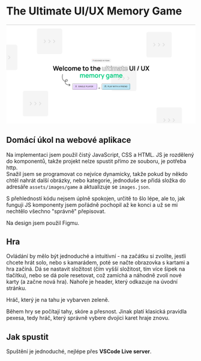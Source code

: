 # The Ultimate UI/UX Memory Game

![screen shot](screenshot.png)

## Domácí úkol na webové aplikace

Na implementaci jsem použil čistý JavaScript, CSS a HTML. JS je rozdělený do komponentů, takže projekt nelze spustit přímo ze souboru, je potřeba http.  
Snažil jsem se programovat co nejvíce dynamicky, takže pokud by někdo chtěl nahrát další obrázky, nebo kategorie, jednoduše se přidá složka do adresáře `assets/images/game` a aktualizuje se `images.json`.  

S přehledností kódu nejsem úplně spokojen, určitě to šlo lépe, ale to, jak funguji JS komponenty jsem pořádně pochopil až ke konci a už se mi nechtělo všechno "správně" přepisovat.  

Na design jsem použil Figmu.  

## Hra
Ovládání by mělo být jednoduché a intuitivní - na začátku si zvolíte, jestli chcete hrát solo, nebo s kamarádem, poté se načte obrazovka s kartami a hra začíná. 
Dá se nastavit složitost (čím vyšší složitost, tím více šipek na tlačítku), nebo se dá pole resetovat, což zamíchá a náhodně zvolí nové karty (a začne nová hra). 
Nahoře je header, který odkazuje na úvodní stránku. 

Hráč, který je na tahu je vybarven zeleně. 

Během hry se počítají tahy, skóre a přesnost. Jinak platí klasická pravidla pexesa, tedy hráč, který správně vybere dvojici karet hraje znovu. 

## Jak spustit
Spuštění je jednoduché, nejlépe přes **VSCode Live server**.
